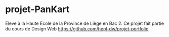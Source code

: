 # projet-PanKart
Eleve à la Haute Ecole de la Province de Liège en Bac 2. Ce projet fait partie du cours de Design Web https://github.com/hepl-dw/projet-portfolio
